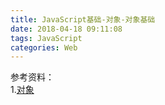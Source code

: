 ```yaml
---
title: JavaScript基础-对象-对象基础
date: 2018-04-18 09:11:08
tags: JavaScript
categories: Web
---
```






参考资料：	
1.[对象](https://developer.mozilla.org/zh-CN/docs/Learn/JavaScript/Objects)		
